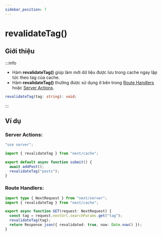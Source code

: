 ```yaml
---
sidebar_position: 7
---
```


# revalidateTag()

## Giới thiệu

:::info

- Hàm **revalidateTag()** giúp làm mới dữ liệu được lưu trong cache ngay lập tức theo tag của cache.
- Hàm **revalidateTag()** thường được sử dụng ở bên trong [Route Handlers](../routing/route-handlers) hoặc [Server Actions](../data-fetching/server-actions).

```ts
revalidateTag(tag: string): void;
```

:::

## Ví dụ

### Server Actions:

```ts title"app/actions.ts"
"use server";

import { revalidateTag } from "next/cache";

export default async function submit() {
  await addPost();
  revalidateTag("posts");
}
```

### Route Handlers:

```ts title="app/api/revalidate/route.ts"
import type { NextRequest } from "next/server";
import { revalidateTag } from "next/cache";

export async function GET(request: NextRequest) {
  const tag = request.nextUrl.searchParams.get("tag");
  revalidateTag(tag);
  return Response.json({ revalidated: true, now: Date.now() });
}
```
